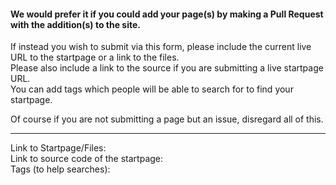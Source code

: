 #### We would prefer it if you could add your page(s) by making a Pull Request with the addition(s) to the site.  

If instead you wish to submit via this form, please include the current live URL to the startpage or a link to the files.  
Please also include a link to the source if you are submitting a live startpage URL.  
You can add tags which people will be able to search for to find your startpage.

Of course if you are not submitting a page but an issue, disregard all of this.

---  

Link to Startpage/Files:  
Link to source code of the startpage:  
Tags (to help searches): 
